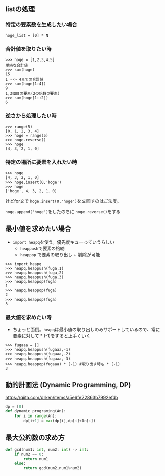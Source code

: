 ## listの処理

### 特定の要素数を生成したい場合

```
hoge_list = [0] * N
```

### 合計値を取りたい時

```
>>> hoge = [1,2,3,4,5]
単純な合計値
>>> sum(hoge)
15
1 --> 4までの合計値
>>> sum(hoge[1:4])
9
1,3個目の要素(2の倍数の要素)
>>> sum(hoge[1::2])
6
```

### 逆さから処理したい時

```
>>> range(5)
[0, 1, 2, 3, 4]
>>> hoge = range(5)
>>> hoge.reverse()
>>> hoge
[4, 3, 2, 1, 0]
```

### 特定の場所に要素を入れたい時

```
>>> hoge
[4, 3, 2, 1, 0]
>>> hoge.insert(0,'hoge')
>>> hoge
['hoge', 4, 3, 2, 1, 0]
```

けどfor文で `hoge.insert(0,'hoge')`を文回すのはご法度。

`hoge.append('hoge')`をしたのちに `hoge.reverse()`をする

## 最小値を求めたい場合

- `import heapq`を使う。優先度キューっていうらしい
  - `heappush`で要素の格納
  - `heappop` で要素の取り出し + 削除が可能
```
>>> import heapq
>>> heapq.heappush(fuga,1)
>>> heapq.heappush(fuga,2)
>>> heapq.heappush(fuga,3)
>>> heapq.heappop(fuga)
1
>>> heapq.heappop(fuga)
2
>>> heapq.heappop(fuga)
3
```

### 最大値を求めたい時

- ちょっと面倒。`heapq`は最小値の取り出しのみサポートしているので、常に要素に対して * (-1)をすると上手くいく
```
>>> fugaaa = []
>>> heapq.heappush(fugaaa,-1)
>>> heapq.heappush(fugaaa,-2)
>>> heapq.heappush(fugaaa,-3)
>>> heapq.heappop(fugaaa) * (-1) #取り出す時も * (-1)
3
```

## 動的計画法 (Dynamic Programming, DP)

https://qiita.com/drken/items/a5e6fe22863b7992efdb

```py
dp = [0]
def dynamic_programing(An):
    for i in range(An):
        dp[i+1] = max(dp[i],dp[i]+An[i])
```


## 最大公約数の求め方
```py
def gcd(num1: int, num2: int) -> int:
    if num2 == 0:
        return num1
    else:
        return gcd(num2,num1%num2)
```
